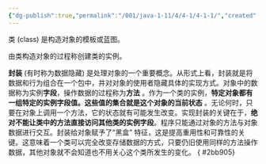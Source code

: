 ```yaml
---
{"dg-publish":true,"permalink":"/001/java-1-11/4/4-1/4-1-1/","created":"2024-05-06T15:45:10.648+08:00","updated":"2024-06-01T10:45:13.354+08:00"}
---
```


类 (class) 是构造对象的模板或蓝图。

由类构造对象的过程称创建类的实例。

**封装** (有时称为数据隐藏) 是处理对象的一个重要概念。从形式上看，封装就是将数据和行为组合在一个包中，并对对象的使用者隐藏具体的实现方式。对象中的数据称为实例**字段**，操作数据的过程称为**方法** 。作为一个类的实例，**特定对象都有一组特定的实例字段值。这些值的集合就是这个对象的当前状态** 。无论何时，只要在对象上调用一个方法，它的状态就有可能发生改变。实现封装的关键在于，**绝对不能让类中的方法直接访问其他类的实例字段**。程序只能通过对象的方法与对象数据进行交互。封装给对象赋予了“黑盒” 特征，这是提高重用性和可靠性的关键。这意味着一个类可以完全改变存储数据的方式，只要仍旧使用同样的方法操作数据，其他对象就不会知道也不用关心这个类所发生的变化。
{ #2bb905}
